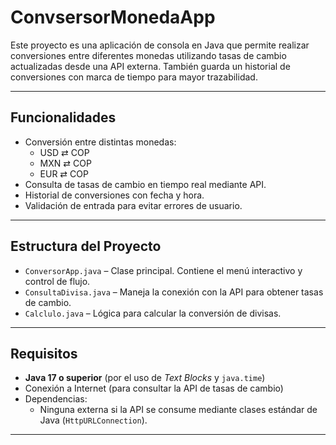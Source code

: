 # ConvsersorMonedaApp

Este proyecto es una aplicación de consola en Java que permite realizar conversiones entre diferentes monedas utilizando tasas de cambio actualizadas desde una API externa. También guarda un historial de conversiones con marca de tiempo para mayor trazabilidad.

---

## Funcionalidades

- Conversión entre distintas monedas:
  - USD ⇄ COP
  - MXN ⇄ COP
  - EUR ⇄ COP
- Consulta de tasas de cambio en tiempo real mediante API.
- Historial de conversiones con fecha y hora.
- Validación de entrada para evitar errores de usuario.

---

## Estructura del Proyecto

- `ConversorApp.java` – Clase principal. Contiene el menú interactivo y control de flujo.
- `ConsultaDivisa.java` – Maneja la conexión con la API para obtener tasas de cambio.
- `Calclulo.java` – Lógica para calcular la conversión de divisas.

---

## Requisitos

- **Java 17 o superior** (por el uso de _Text Blocks_ y `java.time`)
- Conexión a Internet (para consultar la API de tasas de cambio)
- Dependencias:
  - Ninguna externa si la API se consume mediante clases estándar de Java (`HttpURLConnection`).

---
